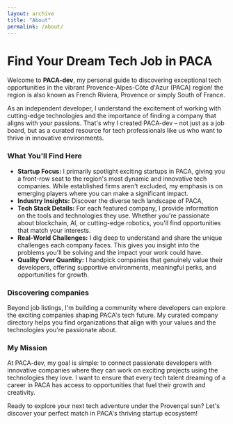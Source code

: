 ```yaml
---
layout: archive
title: "About"
permalink: /about/
---
```


# Find Your Dream Tech Job in PACA 

Welcome to **PACA-dev**, my personal guide to discovering exceptional tech opportunities in the vibrant Provence-Alpes-Côte d'Azur (PACA) region! the region is also known as French Riviera, Provence or simply South of France.

As an independent developer, I understand the excitement of working with cutting-edge technologies and the importance of finding a company that aligns with your passions. That's why I created PACA-dev – not just as a job board, but as a curated resource for tech professionals like us who want to thrive in innovative environments.

### What You'll Find Here

- **Startup Focus:** I primarily spotlight exciting startups in PACA, giving you a front-row seat to the region's most dynamic and innovative tech companies. While established firms aren't excluded, my emphasis is on emerging players where you can make a significant impact.
- **Industry Insights:** Discover the diverse tech landscape of PACA,
- **Tech Stack Details:** For each featured company, I provide information on the tools and technologies they use. Whether you're passionate about blockchain, AI, or cutting-edge robotics, you'll find opportunities that match your interests.
- **Real-World Challenges:** I dig deep to understand and share the unique challenges each company faces. This gives you insight into the problems you'll be solving and the impact your work could have.
- **Quality Over Quantity:** I handpick companies that genuinely value their developers, offering supportive environments, meaningful perks, and opportunities for growth.


### Discovering companies

Beyond job listings, I'm building a community where developers can explore the exciting companies shaping PACA's tech future. My curated company directory helps you find organizations that align with your values and the technologies you're passionate about.


### My Mission
At PACA-dev, my goal is simple: to connect passionate developers with innovative companies where they can work on exciting projects using the technologies they love. I want to ensure that every tech talent dreaming of a career in PACA has access to opportunities that fuel their growth and creativity. 

Ready to explore your next tech adventure under the Provençal sun? Let's discover your perfect match in PACA's thriving startup ecosystem!
